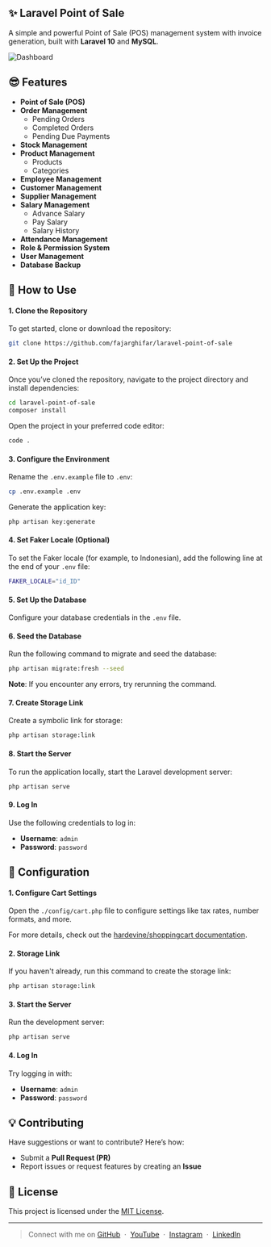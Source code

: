 ## ✨ Laravel Point of Sale

A simple and powerful Point of Sale (POS) management system with invoice generation, built with **Laravel 10** and **MySQL**.

![Dashboard](https://user-images.githubusercontent.com/71541409/234483153-38816efd-c261-4585-bb93-28639508f5e3.jpg)

## 😎 Features

- **Point of Sale (POS)**
- **Order Management**
  - Pending Orders
  - Completed Orders
  - Pending Due Payments
- **Stock Management**
- **Product Management**
  - Products
  - Categories
- **Employee Management**
- **Customer Management**
- **Supplier Management**
- **Salary Management**
  - Advance Salary
  - Pay Salary
  - Salary History
- **Attendance Management**
- **Role & Permission System**
- **User Management**
- **Database Backup**

## 🚀 How to Use

#### 1. Clone the Repository
To get started, clone or download the repository:

```bash
git clone https://github.com/fajarghifar/laravel-point-of-sale
```

#### 2. Set Up the Project

Once you’ve cloned the repository, navigate to the project directory and install dependencies:

```bash
cd laravel-point-of-sale
composer install
```

Open the project in your preferred code editor:

```bash
code .
```

#### 3. Configure the Environment

Rename the `.env.example` file to `.env`:

```bash
cp .env.example .env
```

Generate the application key:

```bash
php artisan key:generate
```

#### 4. Set Faker Locale (Optional)

To set the Faker locale (for example, to Indonesian), add the following line at the end of your `.env` file:

```bash
FAKER_LOCALE="id_ID"
```

#### 5. Set Up the Database

Configure your database credentials in the `.env` file.

#### 6. Seed the Database

Run the following command to migrate and seed the database:

```bash
php artisan migrate:fresh --seed
```

**Note**: If you encounter any errors, try rerunning the command.

#### 7. Create Storage Link

Create a symbolic link for storage:

```bash
php artisan storage:link
```

#### 8. Start the Server

To run the application locally, start the Laravel development server:

```bash
php artisan serve
```

#### 9. Log In

Use the following credentials to log in:

- **Username**: `admin`
- **Password**: `password`

## 🚀 Configuration

#### 1. Configure Cart Settings

Open the `./config/cart.php` file to configure settings like tax rates, number formats, and more.

For more details, check out the [hardevine/shoppingcart documentation](https://packagist.org/packages/hardevine/shoppingcart).

#### 2. Storage Link

If you haven't already, run this command to create the storage link:

```bash
php artisan storage:link
```

#### 3. Start the Server

Run the development server:

```bash
php artisan serve
```

#### 4. Log In

Try logging in with:

- **Username**: `admin`
- **Password**: `password`

## 💡 Contributing

Have suggestions or want to contribute? Here’s how:

- Submit a **Pull Request (PR)**
- Report issues or request features by creating an **Issue**

## 📄 License

This project is licensed under the [MIT License](LICENSE).

---

> Connect with me on [GitHub](https://github.com/fajarghifar) &nbsp;&middot;&nbsp; [YouTube](https://www.youtube.com/@fajarghifar) &nbsp;&middot;&nbsp; [Instagram](https://instagram.com/fajarghifar) &nbsp;&middot;&nbsp; [LinkedIn](https://www.linkedin.com/in/fajarghifar/)
